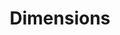 ---
bigquery: https://console.cloud.google.com/bigquery?p=covid-19-dimensions-ai&page=table&d=data&t=publications
contributors: Digital Science, https://www.digital-science.com/
cost: Free for personal, non-commercial use.
description: Dimensions contains more than 100 million publications, ranging from
  articles published in scholarly journals, books and book chapters, to preprints
  and conference proceedings. All publications are contextualized with linked data
  sets, funding, publications, patents, clinical trials, and policy documents. You
  can also view associated categories, funders, institutions, and researcher profiles.
documentation: https://docs.dimensions.ai/bigquery/index.html
last_edit: 04/10/2022, 15:24:19
location: https://www.dimensions.ai/products/free/
maintained_by: Digital Science, https://www.digital-science.com/
schema_fields:
- aliases
- license
- funding_cny
- acronym
- funding_jpy
- funding_amount
- funder_org_state_codes
- category_icrp_ct
- eisbn
- jurisdiction
- inventor_names
- associated_publication_arxiv_id
- associated_grant_ids
- gender
- funder_org_acronyms
- categories
- category_sdg
- category_hra
- funder_org
- funder_countries
- mesh_terms
- category_hrcs_rac
- funding_details
- proceedings_title
- filing_status
- email_address
- expiration_year
- patent_ids
- category_bra
- organisation_details
- funding_chf
- pmcid
- funder_orgs
- family_count
- conditions
- supporting_grant_ids
- resulting_publication_doi
- assignee_orgs
- links
- category_uoa
- category_hrcs_hc
- category_rcdc
- open_access_categories_v2
- priority_year
- type
- abstract
- current_assignee_orgs
- end_year
- publication_year
- granted_year
- open_access_categories
- repository_url
- expiration_date
- research_org_countries
- metrics
- isbn
- types
- parent_id
- filing_year
- acronyms
- research_org_state_codes
- date_print
- date_imported_gbq
- citations_count
- foa_number
- reference_ids
- research_org_country_names
- granted_date
- legal_status
- concepts
- funding_cad
- current_assignee
- family_members_ids
- cited_by_ids
- source_id
- journal_lists
- repository_id
- category_for
- priority_date
- authors
- description
- embargo_date
- book_title
- original_assignee
- name
- subtitles
- resulting_publication_ids
- labels
- date
- title
- established
- interventions
- original_abstract
- associated_publication_id
- status
- original_assignee_countries
- date_inserted
- pages
- citations
- research_orgs
- funder_org_countries
- linkout
- relationships
- wikipedia_url
- application_number
- current_assignee_countries
- original_assignee_orgs
- researcher_ids
- arxiv_id
- date_normal
- book_series_title
- grant_number
- funding_nzd
- start_date
- funding_gbp
- publication_ids
- funding_aud
- end_date
- mesh_headings
- funding_usd
- id
- publication_date
- brief_title
- research_org_state_names
- doi
- cpc
- acknowledgements
- clinical_trial_ids
- created_date
- assignee_countries
- associated_publication_pmid
- start_year
- conference
- kind
- date_modified
- altmetrics
- phase
- citation_string
- original_title
- legal_events
- journal
- funding_eur
- year
- address
- external_ids
- date_online
- editors
- language
- pmid
- ipcr
- registry
- research_org_cities
- associated_publication_doi
- family_id
- publisher
- active_years
- research_org_city_names
- repository_name
- issue
- investigators
- funder_org_cities
- category_icrp_cso
- volume
- funding_currency
- filing_date
shortname: dimensions
tags:
- scholarly literature
- patents
- funding
- clinical trials
- academic profiles
terms_of_use: 'Use of both the Dimensions COVID-19 dataset and full Dimensions dataset
  are subject to the Dimensions Terms of use: https://www.dimensions.ai/policies-terms-legal '
title: Dimensions
uuid: dcff88bd-fe6b-4fdb-8159-809bf9d7bc1c
---